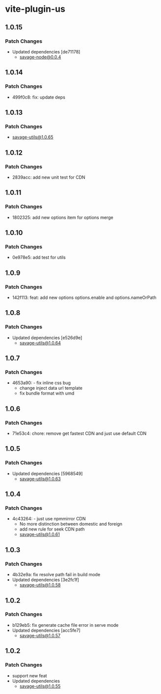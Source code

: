 # vite-plugin-us

## 1.0.15

### Patch Changes

- Updated dependencies [de71178]
  - savage-node@0.0.4

## 1.0.14

### Patch Changes

- 499f0c8: fix: update deps

## 1.0.13

### Patch Changes

- savage-utils@1.0.65

## 1.0.12

### Patch Changes

- 2839acc: add new unit test for CDN

## 1.0.11

### Patch Changes

- 1802325: add new options item for options merge

## 1.0.10

### Patch Changes

- 0e978e5: add test for utils

## 1.0.9

### Patch Changes

- 142f113: feat: add new options options.enable and options.nameOrPath

## 1.0.8

### Patch Changes

- Updated dependencies [e526d9e]
  - savage-utils@1.0.64

## 1.0.7

### Patch Changes

- 4653a90: - fix inline css bug
  - change inject data url template
  - fix bundle format with umd

## 1.0.6

### Patch Changes

- 71e53c4: chore: remove get fastest CDN and just use default CDN

## 1.0.5

### Patch Changes

- Updated dependencies [5968549]
  - savage-utils@1.0.63

## 1.0.4

### Patch Changes

- 4c43264: - just use npmmirror CDN
  - No more distinction between domestic and foreign
  - add new rule for seek CDN path
  - savage-utils@1.0.61

## 1.0.3

### Patch Changes

- 4b32e9a: fix resolve path fail in build mode
- Updated dependencies [3e2fc1f]
  - savage-utils@1.0.58

## 1.0.2

### Patch Changes

- b129eb5: fix generate cache file error in serve mode
- Updated dependencies [acc5fe7]
  - savage-utils@1.0.57

## 1.0.2

### Patch Changes

- support new feat
- Updated dependencies
  - savage-utils@1.0.55
